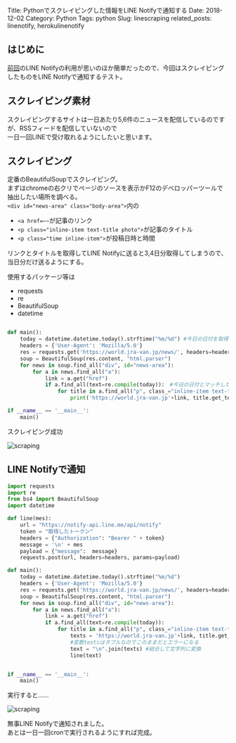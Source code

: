 Title: Pythonでスクレイピングした情報をLINE Notifyで通知する
Date: 2018-12-02
Category: Python
Tags: python
Slug: linescraping
related_posts: linenotify, herokulinenotify

## はじめに

[前回](https://www.ravness.com/2018/11/linenotify/)のLINE Notifyの利用が思いのほか簡単だったので、今回はスクレイピングしたものをLINE Notifyで通知するテスト。

## スクレイピング素材

スクレイピングするサイトは一日あたり5,6件のニュースを配信しているのですが、RSSフィードを配信していないので  
一日一回LINEで受け取れるようにしたいと思います。

## スクレイピング

定番のBeautifulSoupでスクレイピング。  
まずはchromeの右クリでページのソースを表示かF12のデベロッパーツールで抽出したい場所を調べる。  
`<div id="news-area" class="body-area">`内の

- `<a href=~~`が記事のリンク
- `<p class="inline-item text-title photo">`が記事のタイトル
- `<p class="time inline-item">`が投稿日時と時間

リンクとタイトルを取得してLINE Notifyに送ると3,4日分取得してしまうので、当日分だけ送るようにする。

使用するパッケージ等は  

- requests
- re
- BeautifulSoup
- datetime

```python

def main():
    today = datetime.datetime.today().strftime("%m/%d") #今日の日付を取得
    headers = {'User-Agent': 'Mozilla/5.0'}
    res = requests.get('https://world.jra-van.jp/news/', headers=headers)
    soup = BeautifulSoup(res.content, "html.parser")
    for news in soup.find_all("div", id="news-area"):
        for a in news.find_all("a"):
            link = a.get("href")
            if a.find_all(text=re.compile(today)):　#今日の日付とマッチした記事だけ取得
                for title in a.find_all("p", class_="inline-item text-title photo"):
                    print('https://world.jra-van.jp'+link, title.get_text() + "\n")

if __name__ == '__main__':
    main()

```

スクレイピング成功

![scraping](../../../images/sc_cmd.jpg)

## LINE Notifyで通知

```python
import requests
import re
from bs4 import BeautifulSoup
import datetime

def line(mes):
    url = "https://notify-api.line.me/api/notify"
    token = "取得したトークン"
    headers = {"Authorization": "Bearer " + token}
    message = '\n' + mes
    payload = {"message":  message}
    requests.post(url, headers=headers, params=payload)

def main():
    today = datetime.datetime.today().strftime("%m/%d")
    headers = {'User-Agent': 'Mozilla/5.0'}
    res = requests.get('https://world.jra-van.jp/news/', headers=headers)
    soup = BeautifulSoup(res.content, "html.parser")
    for news in soup.find_all("div", id="news-area"):
        for a in news.find_all("a"):
            link = a.get("href")
            if a.find_all(text=re.compile(today)):
                for title in a.find_all("p", class_="inline-item text-title photo"):
                    texts = 'https://world.jra-van.jp'+link, title.get_text()
                    #変数textsはタプルなのでこのままだとエラーになる
                    text = "\n".join(texts) #結合して文字列に変換
                    line(text)


if __name__ == '__main__':
    main()

```

実行すると……<br>

![scraping](../../../images/linenotify3.jpg)

無事LINE Notifyで通知されました。  
あとは一日一回cronで実行されるようにすれば完成。
